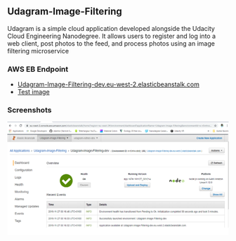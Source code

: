 ## Udagram-Image-Filtering
Udagram is a simple cloud application developed alongside the Udacity Cloud Engineering Nanodegree. It allows users to register and log into a web client, post photos to the feed, and process photos using an image filtering microservice
### AWS EB Endpoint
 * [Udagram-Image-Filtering-dev.eu-west-2.elasticbeanstalk.com](http://udagram-image-filtering-dev.eu-west-2.elasticbeanstalk.com/)
* [Test image](http://udagram-image-filtering-dev.eu-west-2.elasticbeanstalk.com/filteredimage?image_url=https://timedotcom.files.wordpress.com/2019/03/kitten-report.jpg)

### Screenshots
![Gameplay Screenshot](./deployment_screenshots/MyScreenshot.png)
